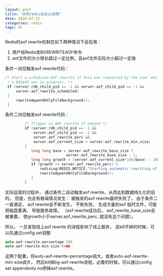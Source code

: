 ```yaml
---
layout: post
title: "杀死redis后台io进程"
date: 2016-07-12
categories: redis
tags: 坑 
---
```


Redis的aof rewrite机制在如下两种情况下会启用：
1. 用户给Redis发BGREWRITEAOF命令
2. aof文件的大小增长超过一定比例，且aof文件实际大小超过一定值

条件一对应触发aof rewrite代码：

```c
/* Start a scheduled AOF rewrite if this was requested by the user while
 * a BGSAVE was in progress. */
 if (server.rdb_child_pid == -1 && server.aof_child_pid == -1 &&
     server.aof_rewrite_scheduled)
 {
     rewriteAppendOnlyFileBackground();
 }
```


条件二对应触发aof rewrite代码：

```c
         /* Trigger an AOF rewrite if needed */
         if (server.rdb_child_pid == -1 &&
             server.aof_child_pid == -1 &&
             server.aof_rewrite_perc &&
             server.aof_current_size > server.aof_rewrite_min_size)
         {
            long long base = server.aof_rewrite_base_size ?
                            server.aof_rewrite_base_size : 1;
            long long growth = (server.aof_current_size*100/base) - 100;
            if (growth >= server.aof_rewrite_perc) {
                redisLog(REDIS_NOTICE,"Starting automatic rewriting of AOF on %lld%% growth",growth);
                rewriteAppendOnlyFileBackground();
            }
         }
```

实际运营的过程中， 通过条件二自动触发aof rewrite，从而达到数据持久化的目的。 但是，也会有极端情况发生： 被触发的aof rewrite最终失败了， 由于条件二一直满足， aof rewrite会不断发生， 不断失败， 生成大量的aof 临时文件，可能把磁盘塞满， 导致服务故障。 （aof rewrite成功后， aof_rewrite_base_size会被重置， 使growth小于server.aof_rewrite_perc, 就没有这个问题）。 

所以， 一旦发现线上aof rewrite 的进程影响了线上服务， 且kill不掉的时候，可以先通过config set调整
```c
auto-aof-rewrite-percentage 100
auto-aof-rewrite-min-size 64mb
```
这两个配置，将auto-aof-rewrite-percentage调大，或者auto-aof-rewrite-min-size调大， 然后kill掉bg-aof-rewrite进程，必要的时候，可以通过config set appendonly no停掉aof rewrite。
